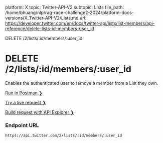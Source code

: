 platform: X
topic: Twitter-API-V2
subtopic: Lists
file_path: /home/bhuang/nlp/rag-race-challenge2-2024/platform-docs-versions/X_Twitter-API-V2/Lists.md
url: https://developer.twitter.com/en/docs/twitter-api/lists/list-members/api-reference/delete-lists-id-members-user_id

DELETE /2/lists/:id/members/:user\_id

# DELETE /2/lists/:id/members/:user\_id

Enables the authenticated user to remove a member from a List they own.

[Run in Postman ❯](https://t.co/twitter-api-postman) 

[Try a live request ❯](https://oauth-playground.glitch.me/?id=listRemoveMember&params=%28%27query%21%28%29%7Ebody%21%27%27%7Epath%21%28%29%29_) 

[Build request with API Explorer ❯](https://developer.twitter.com/apitools/api?endpoint=%2F2%2Flists%2F%7Bid%7D%2Fmembers%2F%7Buser_id%7D&method=delete) 

### Endpoint URL

`https://api.twitter.com/2/lists/:id/members/:user_id`